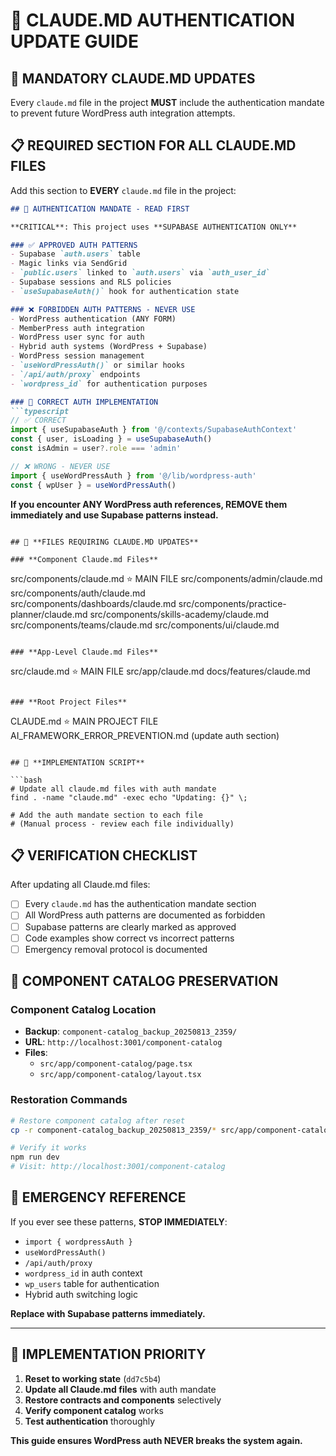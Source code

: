 # 📝 CLAUDE.MD AUTHENTICATION UPDATE GUIDE

## 🎯 **MANDATORY CLAUDE.MD UPDATES**

Every `claude.md` file in the project **MUST** include the authentication mandate to prevent future WordPress auth integration attempts.

## 📋 **REQUIRED SECTION FOR ALL CLAUDE.MD FILES**

Add this section to **EVERY** `claude.md` file in the project:

```markdown
## 🚨 AUTHENTICATION MANDATE - READ FIRST

**CRITICAL**: This project uses **SUPABASE AUTHENTICATION ONLY**

### ✅ APPROVED AUTH PATTERNS
- Supabase `auth.users` table
- Magic links via SendGrid  
- `public.users` linked to `auth.users` via `auth_user_id`
- Supabase sessions and RLS policies
- `useSupabaseAuth()` hook for authentication state

### ❌ FORBIDDEN AUTH PATTERNS - NEVER USE
- WordPress authentication (ANY FORM)
- MemberPress auth integration
- WordPress user sync for auth
- Hybrid auth systems (WordPress + Supabase)
- WordPress session management
- `useWordPressAuth()` or similar hooks
- `/api/auth/proxy` endpoints
- `wordpress_id` for authentication purposes

### 🔧 CORRECT AUTH IMPLEMENTATION
```typescript
// ✅ CORRECT
import { useSupabaseAuth } from '@/contexts/SupabaseAuthContext'
const { user, isLoading } = useSupabaseAuth()
const isAdmin = user?.role === 'admin'

// ❌ WRONG - NEVER USE
import { useWordPressAuth } from '@/lib/wordpress-auth'
const { wpUser } = useWordPressAuth()
```

**If you encounter ANY WordPress auth references, REMOVE them immediately and use Supabase patterns instead.**
```

## 📁 **FILES REQUIRING CLAUDE.MD UPDATES**

### **Component Claude.md Files**
```
src/components/claude.md ⭐ MAIN FILE
src/components/admin/claude.md
src/components/auth/claude.md  
src/components/dashboards/claude.md
src/components/practice-planner/claude.md
src/components/skills-academy/claude.md
src/components/teams/claude.md
src/components/ui/claude.md
```

### **App-Level Claude.md Files**
```
src/claude.md ⭐ MAIN FILE
src/app/claude.md
docs/features/claude.md
```

### **Root Project Files**
```
CLAUDE.md ⭐ MAIN PROJECT FILE
AI_FRAMEWORK_ERROR_PREVENTION.md (update auth section)
```

## 🔧 **IMPLEMENTATION SCRIPT**

```bash
# Update all claude.md files with auth mandate
find . -name "claude.md" -exec echo "Updating: {}" \;

# Add the auth mandate section to each file
# (Manual process - review each file individually)
```

## 📋 **VERIFICATION CHECKLIST**

After updating all Claude.md files:
- [ ] Every `claude.md` has the authentication mandate section
- [ ] All WordPress auth patterns are documented as forbidden
- [ ] Supabase patterns are clearly marked as approved
- [ ] Code examples show correct vs incorrect patterns
- [ ] Emergency removal protocol is documented

## 🎯 **COMPONENT CATALOG PRESERVATION**

### **Component Catalog Location**
- **Backup**: `component-catalog_backup_20250813_2359/`
- **URL**: `http://localhost:3001/component-catalog`
- **Files**:
  - `src/app/component-catalog/page.tsx`
  - `src/app/component-catalog/layout.tsx`

### **Restoration Commands**
```bash
# Restore component catalog after reset
cp -r component-catalog_backup_20250813_2359/* src/app/component-catalog/

# Verify it works
npm run dev
# Visit: http://localhost:3001/component-catalog
```

## 🚨 **EMERGENCY REFERENCE**

If you ever see these patterns, **STOP IMMEDIATELY**:
- `import { wordpressAuth }`
- `useWordPressAuth()`
- `/api/auth/proxy`
- `wordpress_id` in auth context
- `wp_users` table for authentication
- Hybrid auth switching logic

**Replace with Supabase patterns immediately.**

---

## 🎯 **IMPLEMENTATION PRIORITY**

1. **Reset to working state** (`dd7c5b4`)
2. **Update all Claude.md files** with auth mandate
3. **Restore contracts and components** selectively
4. **Verify component catalog** works
5. **Test authentication** thoroughly

**This guide ensures WordPress auth NEVER breaks the system again.**

